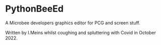 # PythonBeeEd
A Microbee developers graphics editor for PCG and screen stuff.

Written by I.Meins whilst coughing and spluttering with Covid in October 2022.

